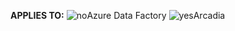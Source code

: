 <Token>**APPLIES TO:** ![no](media/applies-to/no.png)Azure Data Factory ![yes](media/applies-to/yes.png)Arcadia </Token>


